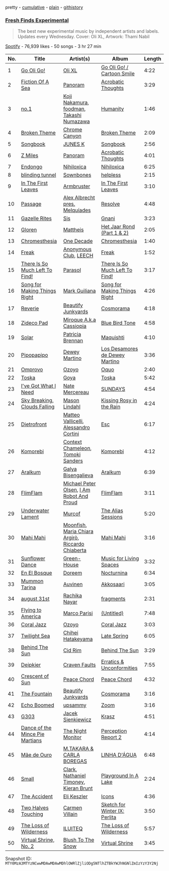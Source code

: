 pretty - [cumulative](/playlists/cumulative/37i9dQZF1DX8C585qnMYHP.md) - [plain](/playlists/plain/37i9dQZF1DX8C585qnMYHP) - [githistory](https://github.githistory.xyz/mackorone/spotify-playlist-archive/blob/main/playlists/plain/37i9dQZF1DX8C585qnMYHP)

### [Fresh Finds Experimental](https://open.spotify.com/playlist/37i9dQZF1DX8C585qnMYHP)

> The best new experimental music by independent artists and labels\. Updates every Wednesday\. Cover: Oli XL, Artwork: Thami Nabil

[Spotify](https://open.spotify.com/user/spotify) - 76,939 likes - 50 songs - 3 hr 27 min

| No. | Title | Artist(s) | Album | Length |
|---|---|---|---|---|
| 1 | [Go Oli Go!](https://open.spotify.com/track/2sDQP7g2tR7opPnkjxXy6Y) | [Oli XL](https://open.spotify.com/artist/3L3ejltt5dmjXkES4YSGKX) | [Go Oli Go! / Cartoon Smile](https://open.spotify.com/album/1umRL5inVuZZXc8z6TOpvT) | 4:22 |
| 2 | [Fiction Of A Sea](https://open.spotify.com/track/29EEhEuPZ009M4Cjt0YLm1) | [Panoram](https://open.spotify.com/artist/69sdy5pLF8VHpUAHL5lKO7) | [Acrobatic Thoughts](https://open.spotify.com/album/3rPskmtLpjAgGtbh1aZUXN) | 3:29 |
| 3 | [no.1](https://open.spotify.com/track/7nYaiWO0lXzHvPnTvPljAH) | [Koji Nakamura](https://open.spotify.com/artist/1gXCdzLEaK18Qis2j0eQ0N), [foodman](https://open.spotify.com/artist/4e8VeCyfFRBL1e06oGg1dR), [Takashi Numazawa](https://open.spotify.com/artist/5YeWcBYGQXWGRFUcplaoUx) | [Humanity](https://open.spotify.com/album/5S2uulm3pnI4KrLBs1Z521) | 1:46 |
| 4 | [Broken Theme](https://open.spotify.com/track/4YQvrMd01q1N4OLGuhnucA) | [Chrome Canyon](https://open.spotify.com/artist/4AqiYN2GsRkmrQ7nAYrx1T) | [Broken Theme](https://open.spotify.com/album/1VwRYKT7n1MF8xrSUH0XAX) | 2:09 |
| 5 | [Songbook](https://open.spotify.com/track/1hHbk4aVQSpTm0zpmHuIPY) | [JUNES K](https://open.spotify.com/artist/45KUf6mcBeHM9UZg0jEcZl) | [Songbook](https://open.spotify.com/album/6h5PJAUjqtHpbtqecwQlIU) | 2:56 |
| 6 | [Z Miles](https://open.spotify.com/track/0KKUgLDYaYeWYbZFX3WsuO) | [Panoram](https://open.spotify.com/artist/69sdy5pLF8VHpUAHL5lKO7) | [Acrobatic Thoughts](https://open.spotify.com/album/3rPskmtLpjAgGtbh1aZUXN) | 4:01 |
| 7 | [Endongo](https://open.spotify.com/track/4HJZxDr6ZL2qtYtrTD6V0M) | [Nihiloxica](https://open.spotify.com/artist/5jh8Bu4TjUGzixND0q0mGL) | [Nihiloxica](https://open.spotify.com/album/5bJXJrJ6lJcdhXrdphNYhe) | 6:25 |
| 8 | [blinding tunnel](https://open.spotify.com/track/14AP7MGqCLnJfLGsrwzrKR) | [Sownbones](https://open.spotify.com/artist/0gIMQx6hCQ9COuMORi6SWA) | [helpless](https://open.spotify.com/album/0tCBu2Dsa20w0msgy5IXsr) | 2:15 |
| 9 | [In The First Leaves](https://open.spotify.com/track/5MFAwPynfC4fhF2VBiXaaP) | [Armbruster](https://open.spotify.com/artist/0CVYWbFqszUZFuns0Rfu01) | [In The First Leaves](https://open.spotify.com/album/59RKWDd5KLSkH1Xop5zffz) | 3:10 |
| 10 | [Passage](https://open.spotify.com/track/7kjCUpu21gf59BusTG7Pxk) | [Alex Albrecht pres\. Melquíades](https://open.spotify.com/artist/6a5EIjDwMIpnwlOAYNsKxu) | [Resolve](https://open.spotify.com/album/4pF7tseGQhkuckYgzERJAn) | 4:48 |
| 11 | [Gazelle Rites](https://open.spotify.com/track/7DqphOA6kAHi4UlYhfEtBM) | [Sis](https://open.spotify.com/artist/64PJgAvLSx4nM57pFiCKx2) | [Gnani](https://open.spotify.com/album/5d7DwZyHzn7jIYlp7J9eZU) | 3:23 |
| 12 | [Gloren](https://open.spotify.com/track/5GG0vgXMzx2amjFofdeoyh) | [Mattheis](https://open.spotify.com/artist/0LtO8dObPBIddqtb2rKgPj) | [Het Jaar Rond \(Part 1 & 2\)](https://open.spotify.com/album/3EJCDGgWiR4zQgxmOvT2K0) | 2:05 |
| 13 | [Chromesthesia](https://open.spotify.com/track/0aCwzrLd34eY5qWt3NV8qe) | [One Decade](https://open.spotify.com/artist/1U3iq1PnQjCTqJcBhpsnRm) | [Chromesthesia](https://open.spotify.com/album/2JWOleajBUGPKJTLQVLmiv) | 1:40 |
| 14 | [Freak](https://open.spotify.com/track/077NoNfZ9eVPKIDUcA78ha) | [Anonymous Club](https://open.spotify.com/artist/1tbiYIR5Xxl9N4ubPEAvTA), [LEECH](https://open.spotify.com/artist/6FXHqmCyukgQ02l8pPK3gr) | [Freak](https://open.spotify.com/album/3Vz2nBT4xp5dicRUIX12N0) | 1:52 |
| 15 | [There Is So Much Left To Find!](https://open.spotify.com/track/1woL2xufPJSJRBih0xEKcl) | [Parasol](https://open.spotify.com/artist/3tywWXsWJSKYn89uZbqaYw) | [There Is So Much Left To Find!](https://open.spotify.com/album/5B4uEg6QahQdAsUWsRLXly) | 3:17 |
| 16 | [Song for Making Things Right](https://open.spotify.com/track/4G5iBmHIxjFsCmABeCWo99) | [Mark Guiliana](https://open.spotify.com/artist/798TUNb6IfpsZzMkkzVGu1) | [Song for Making Things Right](https://open.spotify.com/album/12G34y4Wn7IP64xrQYFrMB) | 4:26 |
| 17 | [Reverie](https://open.spotify.com/track/3SliuInyApsQsaDwCDbbvY) | [Beautify Junkyards](https://open.spotify.com/artist/2Rrf9CkzPdPihESHDo5KZl) | [Cosmorama](https://open.spotify.com/album/51huDw05lsbbpDcR1MuIfq) | 4:18 |
| 18 | [Zideco Pad](https://open.spotify.com/track/1OMLr436FtU9cVugtggpeT) | [Miroque A.k.a Cassiopia](https://open.spotify.com/artist/61MIC2di2Ky5MtDuxWnulX) | [Blue Bird Tone](https://open.spotify.com/album/31kqx8zMZv4WD2ctuSKLVq) | 4:58 |
| 19 | [Solar](https://open.spotify.com/track/5GDSchaXIBJ4vaJxbGMeX0) | [Patricia Brennan](https://open.spotify.com/artist/4Q7mKhsHlU8ku3jEL0oVee) | [Maquishti](https://open.spotify.com/album/52xnMW8ir7yfyuVzUSpeTZ) | 4:10 |
| 20 | [Pipopapipo](https://open.spotify.com/track/44yYxVlcLb3lp9EokUElUn) | [Dewey Martino](https://open.spotify.com/artist/5kY5tnaN1fW6DHy7br4AGX) | [Los Desamores de Dewey Martino](https://open.spotify.com/album/5KqUemb8SlcZsA3SZQrE6e) | 3:36 |
| 21 | [Omprovo](https://open.spotify.com/track/2IGlsC51UCUtQLIaDJuVPg) | [Ozoyo](https://open.spotify.com/artist/1c47yZHEy5HSqth3hexuIe) | [Oquo](https://open.spotify.com/album/6cTuDue4MAQupjz57fNicv) | 2:40 |
| 22 | [Toska](https://open.spotify.com/track/0HWNPGUqcv98QzbehmGDpv) | [Goya](https://open.spotify.com/artist/6PQ2kZoooRoz3ZPhy8vkfc) | [Toska](https://open.spotify.com/album/4D39jrL55p5sgjoUmc1Cer) | 5:42 |
| 23 | [I've Got What I Need](https://open.spotify.com/track/5X7DeZgp2mRSkwc5tHrCNY) | [Nate Mercereau](https://open.spotify.com/artist/5fUnrD4Bwhct3etEOPID7X) | [SUNDAYS](https://open.spotify.com/album/58R38dTFySIe8wW1NfU96K) | 4:54 |
| 24 | [Sky Breaking, Clouds Falling](https://open.spotify.com/track/6ngNKPDKaYsld8WCiSOrZ3) | [Mason Lindahl](https://open.spotify.com/artist/1JHWVGXM8J7dAaLZpCqFcP) | [Kissing Rosy in the Rain](https://open.spotify.com/album/50FEEQKJa8YI9bfKDSxmuz) | 4:24 |
| 25 | [Dietrofront](https://open.spotify.com/track/0pD3ZURkGEUYtFgB8DIgIk) | [Matteo Vallicelli](https://open.spotify.com/artist/21rQDMeCpg6ajDDdEbk1OL), [Alessandro Cortini](https://open.spotify.com/artist/6cGVZq9WhCCRkTnn4cJYOg) | [Esc](https://open.spotify.com/album/1U9Bys0H6WOgZZNqUg0rgo) | 6:17 |
| 26 | [Komorebi](https://open.spotify.com/track/7ELFgIC6BEMI1BgEA3xDE5) | [Context Chameleon](https://open.spotify.com/artist/1SEDmOYVTcOXajG1zQLZrp), [Tomoki Sanders](https://open.spotify.com/artist/3pX3ft5SzH5EHRoULEcIk4) | [Komorebi](https://open.spotify.com/album/1PccpgmsEYHJgmsdVtz2e0) | 4:12 |
| 27 | [Aralkum](https://open.spotify.com/track/5WTL2dxPPRTdKZrrFOvHiD) | [Galya Bisengalieva](https://open.spotify.com/artist/5XT7fo7ijBPZAWWzXDEaRh) | [Aralkum](https://open.spotify.com/album/64qo09yNVqquWNVde0MA0v) | 6:39 |
| 28 | [FlimFlam](https://open.spotify.com/track/4QAiJBmaGVQ7n6eo3fSWH0) | [Michael Peter Olsen](https://open.spotify.com/artist/2wQfvRS5zm8G5xvZVxfFXO), [I Am Robot And Proud](https://open.spotify.com/artist/78Td89Pkz5ApoiIolOTyYA) | [FlimFlam](https://open.spotify.com/album/00lTgznpnHiEYA9xEY9nHD) | 3:11 |
| 29 | [Underwater Lament](https://open.spotify.com/track/5x85aXgAob5cPgjiiLTcah) | [Murcof](https://open.spotify.com/artist/0liG9qD19eWrt5Ur4cnsYd) | [The Alias Sessions](https://open.spotify.com/album/2tCcGzGEsrsYSgGW7mqFNI) | 5:20 |
| 30 | [Mahi Mahi](https://open.spotify.com/track/2NUTRCnkJOycn9NR81MeZU) | [Moonfish](https://open.spotify.com/artist/5sk1WHyEFppVeVrnR6n44T), [Maria Chiara Argirò](https://open.spotify.com/artist/2uz9ERD3U5c4F2CZDS0mzb), [Riccardo Chiaberta](https://open.spotify.com/artist/5VR6i2FLaAb6IXYXzFz9C1) | [Mahi Mahi](https://open.spotify.com/album/01NhlAP50bCVa1jcPcibEC) | 3:16 |
| 31 | [Sunflower Dance](https://open.spotify.com/track/0kdxt0SRwFxSrLrKaYlJk4) | [Green\-House](https://open.spotify.com/artist/0M6QGBKWICr8dxhh3UJW45) | [Music for Living Spaces](https://open.spotify.com/album/1wO5nsIQP1vDzJShd7BLgk) | 3:32 |
| 32 | [En El Bosque](https://open.spotify.com/track/4BZU3KLHn3PzgA4EREWX4l) | [Doreem](https://open.spotify.com/artist/3RAvNSmI0guFG0gSYbhVzi) | [Nocturnina](https://open.spotify.com/album/6jSvr6MVCXunzOMKoOxaEE) | 6:34 |
| 33 | [Mummon Tarina](https://open.spotify.com/track/4j8jtEHJq3A92q8TpwYXcF) | [Auvinen](https://open.spotify.com/artist/4MiDOWLTXzjLVpuWMG2sBz) | [Akkosaari](https://open.spotify.com/album/3xZKjBTuNJpwBy5K6xsGvz) | 3:05 |
| 34 | [august 31st](https://open.spotify.com/track/0GyrNTSvyue6oLkUHmiSKa) | [Rachika Nayar](https://open.spotify.com/artist/6afqNtQw2IUvXw6JeIRgQZ) | [fragments](https://open.spotify.com/album/67EzhMUZJBwTnXpnnSY6Jx) | 2:31 |
| 35 | [Flying to America](https://open.spotify.com/track/5dcHweGLtPQeJXYfpCDS9b) | [Marco Parisi](https://open.spotify.com/artist/2cyi32bBtDCapFqWrgwANu) | [\(Untitled\)](https://open.spotify.com/album/7lYr2wt7KtAXDaxRqpCyLf) | 7:48 |
| 36 | [Coral Jazz](https://open.spotify.com/track/5o3FOmZJPxN4hfLlaFR6hM) | [Ozoyo](https://open.spotify.com/artist/1c47yZHEy5HSqth3hexuIe) | [Coral Jazz](https://open.spotify.com/album/5vK2QLhligjEJXejUhKLLi) | 3:03 |
| 37 | [Twilight Sea](https://open.spotify.com/track/1yuOuQsQf1Lnz0OFAXfahW) | [Chihei Hatakeyama](https://open.spotify.com/artist/4G1ZsxfEEztbE1VcnNInPg) | [Late Spring](https://open.spotify.com/album/2rQNhghqpXlCo76GE6a9Jy) | 6:05 |
| 38 | [Behind The Sun](https://open.spotify.com/track/42jFhmPXMdBuEESMBjpFlu) | [Cid Rim](https://open.spotify.com/artist/1qsa20MWDjV9QI93zn2i2s) | [Behind The Sun](https://open.spotify.com/album/74awnhwIvK6XAFL3q68iuG) | 3:29 |
| 39 | [Deipkier](https://open.spotify.com/track/1hZawUg1APIr7nw6MOhyVf) | [Craven Faults](https://open.spotify.com/artist/3pAxHOmaTLiUnC9WoXdsyN) | [Erratics & Unconformities](https://open.spotify.com/album/2BsxDJWcmm9iFH1BFdXO6V) | 7:55 |
| 40 | [Crescent of Sun](https://open.spotify.com/track/6lm4w9zSh69gCEm01eao4T) | [Peace Chord](https://open.spotify.com/artist/6O1ajgv9wU9ZGlW7U1d2u3) | [Peace Chord](https://open.spotify.com/album/1XKgHpPklX1IqgLk1MwbRW) | 4:32 |
| 41 | [The Fountain](https://open.spotify.com/track/2W9OF8EQKVl6dexLio5REX) | [Beautify Junkyards](https://open.spotify.com/artist/2Rrf9CkzPdPihESHDo5KZl) | [Cosmorama](https://open.spotify.com/album/51huDw05lsbbpDcR1MuIfq) | 3:16 |
| 42 | [Echo Boomed](https://open.spotify.com/track/4xsuHsl6KbNrkFnCvNY3JG) | [upsammy](https://open.spotify.com/artist/2orXY2oMFNUtiNrNMDyreV) | [Zoom](https://open.spotify.com/album/6Fgw2NUHzJFbOQ5u4o0Clq) | 3:16 |
| 43 | [G303](https://open.spotify.com/track/2GRIzdua1CF9g7Kbwr9znw) | [Jacek Sienkiewicz](https://open.spotify.com/artist/5rmOkK7yIwlt5NAJDElVgu) | [Krasz](https://open.spotify.com/album/6q6jFy6zI7GZaHKltHbiLH) | 4:51 |
| 44 | [Dance of the Mince Pie Martians](https://open.spotify.com/track/1SciwnxrXz7WNUfcqH6lqF) | [The Night Monitor](https://open.spotify.com/artist/3CZX2LMIYMGF8CK70c6zMm) | [Perception Report 2](https://open.spotify.com/album/4HRx2jXRLDMwaGQ5OgtIat) | 4:14 |
| 45 | [Mãe de Ouro](https://open.spotify.com/track/5nwNqDX9niddbDjNExNA7i) | [M.TAKARA & CARLA BOREGAS](https://open.spotify.com/artist/2sf8Gf9PIKaB36Absa1OBu) | [LINHA D'ÁGUA](https://open.spotify.com/album/5Ne8RGbu6sX8baAzTYrCyD) | 6:48 |
| 46 | [Small](https://open.spotify.com/track/0YTd1WhIFEzQ32jI7Nz7yQ) | [Clark](https://open.spotify.com/artist/6kic5bCjlohhDn9KzXbOta), [Nathaniel Timoney](https://open.spotify.com/artist/5abASFYv4Z6FECRaB8NgNa), [Kieran Brunt](https://open.spotify.com/artist/55EX6mFGzstm20BOwfmO9l) | [Playground In A Lake](https://open.spotify.com/album/6r3sWdrXNAhqOgGlM5ZKNY) | 2:24 |
| 47 | [The Accident](https://open.spotify.com/track/7dZjCkAhseMB3g3bRhGvgQ) | [Eli Keszler](https://open.spotify.com/artist/2YfqCdQFDp4c0s8F5Lkk4z) | [Icons](https://open.spotify.com/album/0Pw8GjF2XNrDNM3uIeV8QB) | 4:36 |
| 48 | [Two Halves Touching](https://open.spotify.com/track/63Ra6rlO5ybbsEDWOQ395S) | [Carmen Villain](https://open.spotify.com/artist/4Ps6q34DtWOueT2tJtwE5l) | [Sketch for Winter IX: Perlita](https://open.spotify.com/album/4v9uUlcfLWHzhZfmoTjAz8) | 3:50 |
| 49 | [The Loss of Wilderness](https://open.spotify.com/track/4VAcyWI2N7uVBSKtpElawe) | [ILUITEQ](https://open.spotify.com/artist/1J6vVQgVSsWTwVhPz1wQmq) | [The Loss of Wilderness](https://open.spotify.com/album/7lMF8u1HdnWqwd1AaWVXzl) | 5:57 |
| 50 | [Virtual Shrine, No\. 2](https://open.spotify.com/track/36cWkmPc5RZEwXKd2d0jpI) | [Blush To The Snow](https://open.spotify.com/artist/24gqOAGFwUMmjG91uiOZhU) | [Virtual Shrine](https://open.spotify.com/album/3BgzPPAOWoMJu5840Riihr) | 3:45 |

Snapshot ID: `MTY0MzA3MTYzNCwwMDAwMDAwMDhlOWRlZjliODg5NTlhZTBkYWJhNGNlZmIzYzY3Y2Nj`